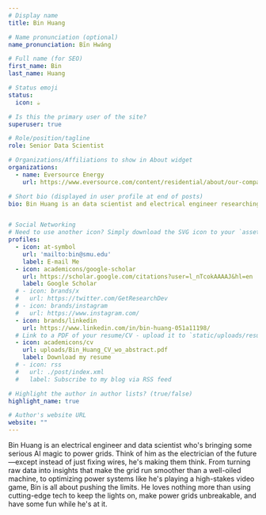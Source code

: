 ```yaml
---
# Display name
title: Bin Huang 

# Name pronunciation (optional)
name_pronunciation: Bīn Hwáng 

# Full name (for SEO)
first_name: Bin
last_name: Huang

# Status emoji
status:
  icon: ☕️

# Is this the primary user of the site?
superuser: true

# Role/position/tagline
role: Senior Data Scientist

# Organizations/Affiliations to show in About widget
organizations:
  - name: Eversource Energy
    url: https://www.eversource.com/content/residential/about/our-company

# Short bio (displayed in user profile at end of posts)
bio: Bin Huang is an data scientist and electrical engineer researching the integration of artificial intelligence in power grid systems, focusing on applications such as asset management and system optimization.


# Social Networking
# Need to use another icon? Simply download the SVG icon to your `assets/media/icons/` folder.
profiles:
  - icon: at-symbol
    url: 'mailto:bin@smu.edu'
    label: E-mail Me
  - icon: academicons/google-scholar
    url: https://scholar.google.com/citations?user=l_nTcokAAAAJ&hl=en
    label: Google Scholar
  # - icon: brands/x
  #   url: https://twitter.com/GetResearchDev
  # - icon: brands/instagram
  #   url: https://www.instagram.com/
  - icon: brands/linkedin
    url: https://www.linkedin.com/in/bin-huang-051a11198/
  # Link to a PDF of your resume/CV - upload it to `static/uploads/resume.pdf`
  - icon: academicons/cv
    url: uploads/Bin_Huang_CV_wo_abstract.pdf
    label: Download my resume
  # - icon: rss
  #   url: ./post/index.xml
  #   label: Subscribe to my blog via RSS feed

# Highlight the author in author lists? (true/false)
highlight_name: true

# Author's website URL
website: ""
---
```


Bin Huang is an electrical engineer and data scientist who's bringing some serious AI magic to power grids. Think of him as the electrician of the future—except instead of just fixing wires, he's making them think. From turning raw data into insights that make the grid run smoother than a well-oiled machine, to optimizing power systems like he's playing a high-stakes video game, Bin is all about pushing the limits. He loves nothing more than using cutting-edge tech to keep the lights on, make power grids unbreakable, and have some fun while he's at it.

